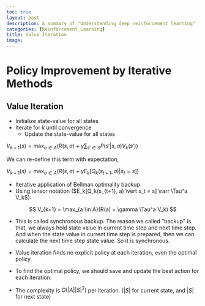 ```yaml
---
toc: true
layout: post
description: A summary of "Understanding deep reinforcement learning"
categories: [Reinforcement_Learning]
title: Value Iteration
image: 
---
```


# Policy Improvement by Iterative Methods

## Value Iteration
- Initialize state-value for all states
- Iterate for $k$ until convergence
  - Update the state-value for all states

$V_{k+1} (s) = \max_{a \in A}(R(s, a) + \gamma \sum_{s' \in S} P(s' \vert s, a) V_k(s'))$

We can re-define this term with expectation,

$V_{k+1} (s) = \max_{a \in A}(R(s, a) + \gamma E_k[Q_k(s_{t+1}, a) \vert s_t = s])$

- Iterative application of Bellman  optimality backup
- Using tensor notation ($E_k[Q_k(s_{t+1}, a) \vert s_t = s] \rarr \Tau^a V_k$):

$$ V_{k+1} = \max_{a \in A}(R(a) + \gamma \Tau^a V_k) $$

- This is called synchronous backup. The reason we called "backup" is that, we always hold state value in current time step and next time step. And when the state value in current time step is prepared, then we can calculate the next time step state value. So it is synchronous.

- Value iteration finds no explicit policy at each iteration, even the optimal policy.
- To find the optimal policy, we should save and update the best action for each iteration.
- The complexity is $O(\vert A \vert \vert S \vert^2)$ per iteration.
($\vert S \vert$ for current state, and $\vert S \vert$ for next state)